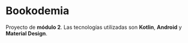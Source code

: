 # Bookodemia

Proyecto de **módulo 2**. Las tecnologías utilizadas son **Kotlin**, **Android** y **Material Design**.